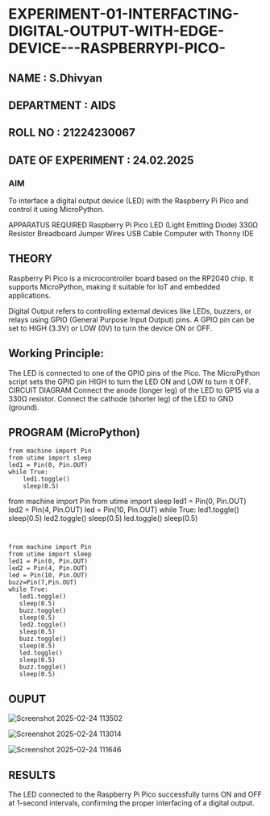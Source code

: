 # EXPERIMENT-01-INTERFACTING-DIGITAL-OUTPUT-WITH-EDGE-DEVICE---RASPBERRYPI-PICO-
## NAME : S.Dhivyan
## DEPARTMENT : AIDS
## ROLL NO : 21224230067
## DATE OF EXPERIMENT : 24.02.2025

### AIM
To interface a digital output device (LED) with the Raspberry Pi Pico and control it using MicroPython.

APPARATUS REQUIRED
Raspberry Pi Pico
LED (Light Emitting Diode)
330Ω Resistor
Breadboard
Jumper Wires
USB Cable
Computer with Thonny IDE
## THEORY
Raspberry Pi Pico is a microcontroller board based on the RP2040 chip. It supports MicroPython, making it suitable for IoT and embedded applications.

Digital Output refers to controlling external devices like LEDs, buzzers, or relays using GPIO (General Purpose Input Output) pins. A GPIO pin can be set to HIGH (3.3V) or LOW (0V) to turn the device ON or OFF.

## Working Principle:

The LED is connected to one of the GPIO pins of the Pico.
The MicroPython script sets the GPIO pin HIGH to turn the LED ON and LOW to turn it OFF.
CIRCUIT DIAGRAM
Connect the anode (longer leg) of the LED to GP15 via a 330Ω resistor.
Connect the cathode (shorter leg) of the LED to GND (ground).


## PROGRAM (MicroPython)
```
from machine import Pin
from utime import sleep
led1 = Pin(0, Pin.OUT)
while True:
    led1.toggle()
    sleep(0.5)
```

    

from machine import Pin
from utime import sleep
led1 = Pin(0, Pin.OUT)
led2 = Pin(4, Pin.OUT)
led = Pin(10, Pin.OUT)
while True:
    led1.toggle()
    sleep(0.5)
    led2.toggle()
    sleep(0.5)
    led.toggle()
    sleep(0.5)
 ```


from machine import Pin
from utime import sleep
led1 = Pin(0, Pin.OUT)
led2 = Pin(4, Pin.OUT)
led = Pin(10, Pin.OUT)
buzz=Pin(7,Pin.OUT)
while True:
    led1.toggle()
    sleep(0.5)
    buzz.toggle()
    sleep(0.5)
    led2.toggle()
    sleep(0.5)
    buzz.toggle()
    sleep(0.5)
    led.toggle()
    sleep(0.5)
    buzz.toggle()
    sleep(0.5)
```

## OUPUT
![Screenshot 2025-02-24 113502](https://github.com/user-attachments/assets/075cbd42-44e2-49c2-849c-065eceb14dcf)

![Screenshot 2025-02-24 113014](https://github.com/user-attachments/assets/b46c17fe-3a4a-4668-9108-6a66c4fc2cbb)
 
![Screenshot 2025-02-24 111646](https://github.com/user-attachments/assets/8693a3c8-7c8c-4b30-9aae-2de744e30a18)



 
## RESULTS
The LED connected to the Raspberry Pi Pico successfully turns ON and OFF at 1-second intervals, confirming the proper interfacing of a digital output.

